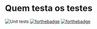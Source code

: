 # Quem testa os testes


![Unit tests](https://img.shields.io/github/workflow/status/FelipeGdM/who_tests_the_tests/Unit%20tests?logo=github&style=for-the-badge)
[![forthebadge](https://forthebadge.com/images/badges/made-with-c-plus-plus.svg)](https://forthebadge.com)
[![forthebadge](https://forthebadge.com/images/badges/built-with-love.svg)](https://forthebadge.com)
